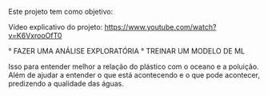 Este projeto tem como objetivo:

Vídeo explicativo do projeto: https://www.youtube.com/watch?v=K6VxrooOfT0

° FAZER UMA ANÁLISE EXPLORATÓRIA 
° TREINAR UM MODELO DE ML

Isso para entender melhor a relação do plástico com o oceano e a poluição. Além de ajudar a entender o que está acontecendo e o que pode acontecer, predizendo a qualidade das águas.
